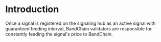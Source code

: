 # Introduction

Once a signal is registered on the signaling hub as an active signal with guaranteed feeding interval, BandChain validators are responsible for constantly feeding the signal's price to BandChain.
